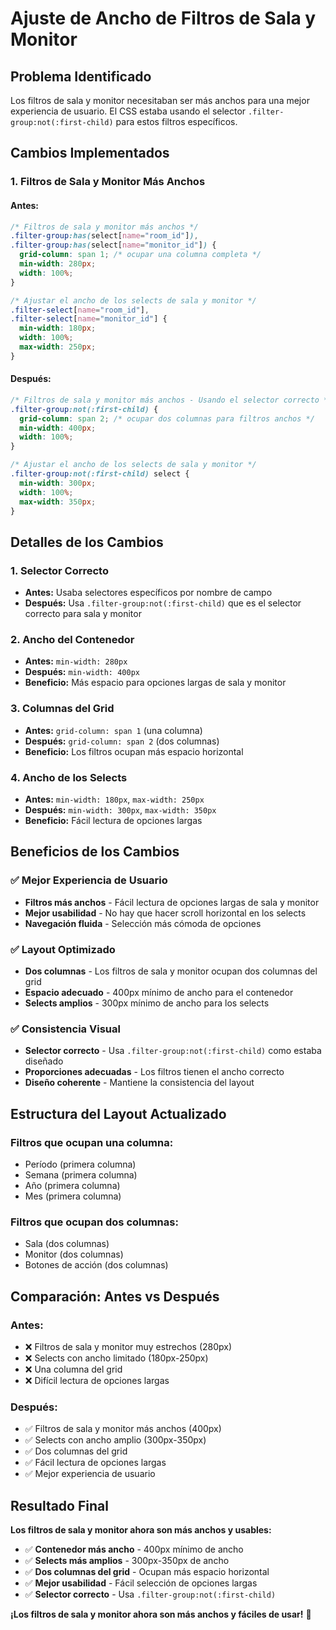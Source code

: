 # Ajuste de Ancho de Filtros de Sala y Monitor

## Problema Identificado

Los filtros de sala y monitor necesitaban ser más anchos para una mejor experiencia de usuario. El CSS estaba usando el selector `.filter-group:not(:first-child)` para estos filtros específicos.

## Cambios Implementados

### 1. **Filtros de Sala y Monitor Más Anchos**

#### **Antes:**
```css
/* Filtros de sala y monitor más anchos */
.filter-group:has(select[name="room_id"]),
.filter-group:has(select[name="monitor_id"]) {
  grid-column: span 1; /* ocupar una columna completa */
  min-width: 280px;
  width: 100%;
}

/* Ajustar el ancho de los selects de sala y monitor */
.filter-select[name="room_id"],
.filter-select[name="monitor_id"] {
  min-width: 180px;
  width: 100%;
  max-width: 250px;
}
```

#### **Después:**
```css
/* Filtros de sala y monitor más anchos - Usando el selector correcto */
.filter-group:not(:first-child) {
  grid-column: span 2; /* ocupar dos columnas para filtros anchos */
  min-width: 400px;
  width: 100%;
}

/* Ajustar el ancho de los selects de sala y monitor */
.filter-group:not(:first-child) select {
  min-width: 300px;
  width: 100%;
  max-width: 350px;
}
```

## Detalles de los Cambios

### **1. Selector Correcto**
- **Antes:** Usaba selectores específicos por nombre de campo
- **Después:** Usa `.filter-group:not(:first-child)` que es el selector correcto para sala y monitor

### **2. Ancho del Contenedor**
- **Antes:** `min-width: 280px`
- **Después:** `min-width: 400px`
- **Beneficio:** Más espacio para opciones largas de sala y monitor

### **3. Columnas del Grid**
- **Antes:** `grid-column: span 1` (una columna)
- **Después:** `grid-column: span 2` (dos columnas)
- **Beneficio:** Los filtros ocupan más espacio horizontal

### **4. Ancho de los Selects**
- **Antes:** `min-width: 180px`, `max-width: 250px`
- **Después:** `min-width: 300px`, `max-width: 350px`
- **Beneficio:** Fácil lectura de opciones largas

## Beneficios de los Cambios

### ✅ **Mejor Experiencia de Usuario**
- **Filtros más anchos** - Fácil lectura de opciones largas de sala y monitor
- **Mejor usabilidad** - No hay que hacer scroll horizontal en los selects
- **Navegación fluida** - Selección más cómoda de opciones

### ✅ **Layout Optimizado**
- **Dos columnas** - Los filtros de sala y monitor ocupan dos columnas del grid
- **Espacio adecuado** - 400px mínimo de ancho para el contenedor
- **Selects amplios** - 300px mínimo de ancho para los selects

### ✅ **Consistencia Visual**
- **Selector correcto** - Usa `.filter-group:not(:first-child)` como estaba diseñado
- **Proporciones adecuadas** - Los filtros tienen el ancho correcto
- **Diseño coherente** - Mantiene la consistencia del layout

## Estructura del Layout Actualizado

### **Filtros que ocupan una columna:**
- Período (primera columna)
- Semana (primera columna)
- Año (primera columna)
- Mes (primera columna)

### **Filtros que ocupan dos columnas:**
- Sala (dos columnas)
- Monitor (dos columnas)
- Botones de acción (dos columnas)

## Comparación: Antes vs Después

### **Antes:**
- ❌ Filtros de sala y monitor muy estrechos (280px)
- ❌ Selects con ancho limitado (180px-250px)
- ❌ Una columna del grid
- ❌ Difícil lectura de opciones largas

### **Después:**
- ✅ Filtros de sala y monitor más anchos (400px)
- ✅ Selects con ancho amplio (300px-350px)
- ✅ Dos columnas del grid
- ✅ Fácil lectura de opciones largas
- ✅ Mejor experiencia de usuario

## Resultado Final

**Los filtros de sala y monitor ahora son más anchos y usables:**
- ✅ **Contenedor más ancho** - 400px mínimo de ancho
- ✅ **Selects más amplios** - 300px-350px de ancho
- ✅ **Dos columnas del grid** - Ocupan más espacio horizontal
- ✅ **Mejor usabilidad** - Fácil selección de opciones largas
- ✅ **Selector correcto** - Usa `.filter-group:not(:first-child)`

**¡Los filtros de sala y monitor ahora son más anchos y fáciles de usar!** 🎉

